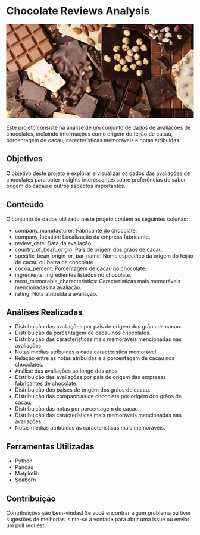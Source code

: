# Chocolate Reviews Analysis
<img src="image/candy chocolate phone wallpapers(rotated).jpg">

Este projeto consiste na análise de um conjunto de dados de avaliações de chocolates, incluindo informações como origem do feijão de cacau, porcentagem de cacau, características memoráveis e notas atribuídas.

## Objetivos

O objetivo deste projeto é explorar e visualizar os dados das avaliações de chocolates para obter insights interessantes sobre preferências de sabor, origem do cacau e outros aspectos importantes.

## Conteúdo

O conjunto de dados utilizado neste projeto contém as seguintes colunas:

- company_manufacturer: Fabricante do chocolate.
- company_location: Localização da empresa fabricante.
- review_date: Data da avaliação.
- country_of_bean_origin: País de origem dos grãos de cacau.
- specific_bean_origin_or_bar_name: Nome específico da origem do feijão de cacau ou barra de chocolate.
- cocoa_percent: Porcentagem de cacau no chocolate.
- ingredients: Ingredientes listados no chocolate.
- most_memorable_characteristics: Características mais memoráveis mencionadas na avaliação.
- rating: Nota atribuída à avaliação.

## Análises Realizadas

- Distribuição das avaliações por país de origem dos grãos de cacau.
- Distribuição da porcentagem de cacau nos chocolates.
- Distribuição das características mais memoráveis mencionadas nas avaliações.
- Notas médias atribuídas a cada característica memorável.
- Relação entre as notas atribuídas e a porcentagem de cacau nos chocolates.
- Análise das avaliações ao longo dos anos.
- Distribuição das avaliações por país de origem das empresas fabricantes de chocolate.
- Distribuição dos países de origem dos grãos de cacau.
- Distribuição das companhias de chocolate por origem dos grãos de cacau.
- Distribuição das notas por porcentagem de cacau.
- Distribuição das características mais memoráveis mencionadas nas avaliações.
- Notas médias atribuídas às características mais memoráveis.

## Ferramentas Utilizadas

- Python
- Pandas
- Matplotlib
- Seaborn


## Contribuição

Contribuições são bem-vindas! Se você encontrar algum problema ou tiver sugestões de melhorias, sinta-se à vontade para abrir uma issue ou enviar um pull request.
